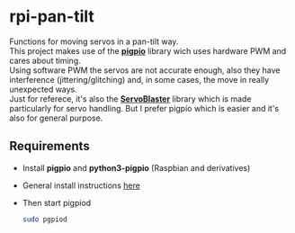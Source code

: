 # rpi-pan-tilt

Functions for moving servos in a pan-tilt way. \
This project makes use of the [__pigpio__](http://abyz.me.uk/rpi/pigpio/index.html) library wich uses hardware PWM and cares about timing. \
Using software PWM the servos are not accurate enough, also they have interference (jittering/glitching) and, in some cases, the move in really unexpected ways. \
Just for referece, it's also the [__ServoBlaster__](https://github.com/BioMachinesLab/drones/wiki/Installing-Servoblaster) library which is made particularly for servo handling. But I prefer pigpio which is easier and it's also for general purpose.

## Requirements
* Install __pigpio__ and __python3-pigpio__ (Raspbian and derivatives)
* General install instructions [here](http://abyz.me.uk/rpi/pigpio/download.html)

* Then start pigpiod
    ```bash
    sudo pgpiod
    ```